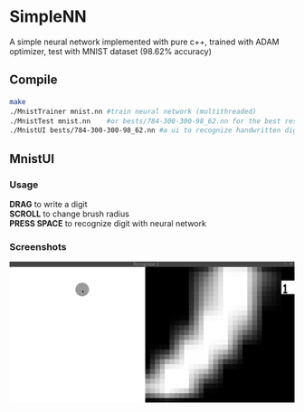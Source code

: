 # SimpleNN
A simple neural network implemented with pure c++, trained with ADAM optimizer, test with MNIST dataset (98.62% accuracy)

## Compile
```sh
make
./MnistTrainer mnist.nn #train neural network (multithreaded)
./MnistTest mnist.nn    #or bests/784-300-300-98_62.nn for the best result on my computer
./MnistUI bests/784-300-300-98_62.nn #a ui to recognize handwritten digit (written with SFML)
```

## MnistUI
### Usage
**DRAG** to write a digit  
**SCROLL** to change brush radius  
**PRESS SPACE** to recognize digit with neural network
### Screenshots
![](https://raw.githubusercontent.com/AdamYuan/SimpleNN/master/screenshots.gif)
